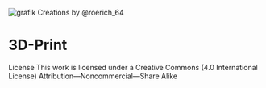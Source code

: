  ![grafik](https://github.com/walterwissmann/Main/assets/42293697/07d6cf5b-738d-403d-8226-1d7a63fcd9e1) Creations by @roerich_64


 # 3D-Print 


License
This work is licensed under a Creative Commons (4.0 International License)
Attribution—Noncommercial—Share Alike


